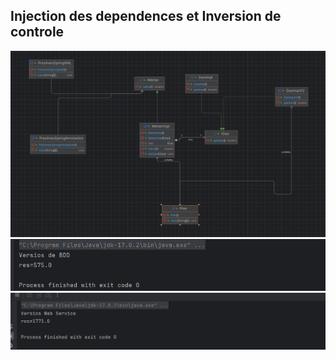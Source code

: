 <h2>Injection des dependences et Inversion de controle</h2>
<img src="Captures/img_2.png">
<img src="Captures/img_1.png">
<img src="Captures/img_3.png">
